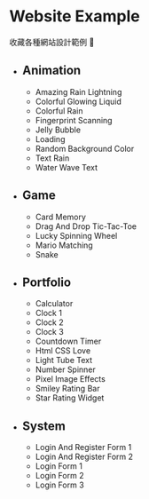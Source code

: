 # Website Example

收藏各種網站設計範例 📖

* ## Animation
    * Amazing Rain Lightning
    * Colorful Glowing Liquid
    * Colorful Rain
    * Fingerprint Scanning
    * Jelly Bubble
    * Loading
    * Random Background Color
    * Text Rain
    * Water Wave Text
* ## Game
    * Card Memory
    * Drag And Drop Tic-Tac-Toe
    * Lucky Spinning Wheel
    * Mario Matching
    * Snake
* ## Portfolio
    * Calculator
    * Clock 1
    * Clock 2
    * Clock 3
    * Countdown Timer
    * Html CSS Love
    * Light Tube Text
    * Number Spinner
    * Pixel Image Effects
    * Smiley Rating Bar
    * Star Rating Widget
* ## System
    * Login And Register Form 1
    * Login And Register Form 2
    * Login Form 1
    * Login Form 2
    * Login Form 3
